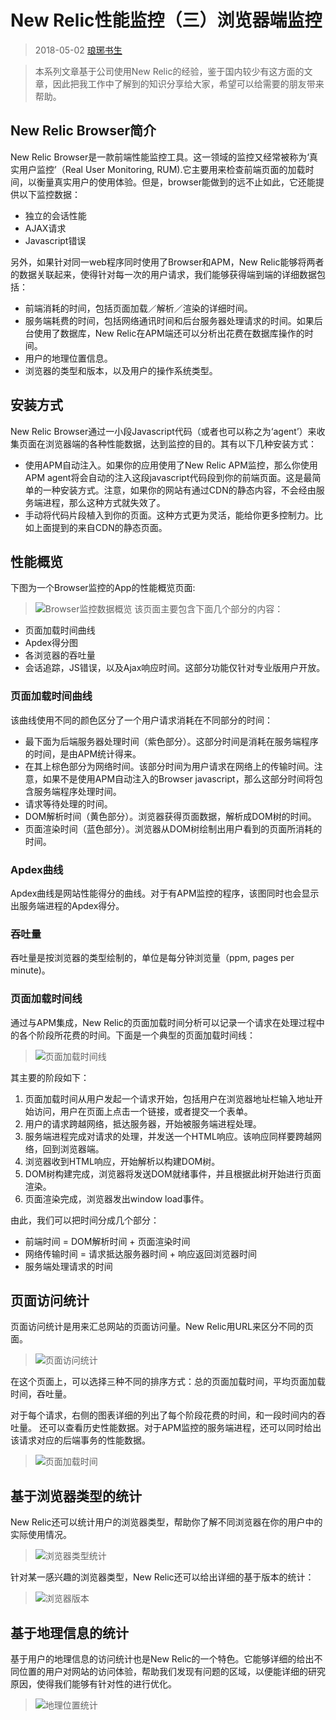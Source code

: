 # New Relic性能监控（三）浏览器端监控

>2018-05-02 [琅琊书生](mailto:daviejiang@qq.com)

>本系列文章基于公司使用New Relic的经验，鉴于国内较少有这方面的文章，因此把我工作中了解到的知识分享给大家，希望可以给需要的朋友带来帮助。

## New Relic Browser简介

New Relic Browser是一款前端性能监控工具。这一领域的监控又经常被称为‘真实用户监控’（Real User Monitoring, RUM).它主要用来检查前端页面的加载时间，以衡量真实用户的使用体验。但是，browser能做到的远不止如此，它还能提供以下监控数据：
- 独立的会话性能
- AJAX请求
-  Javascript错误

另外，如果针对同一web程序同时使用了Browser和APM，New Relic能够将两者的数据关联起来，使得针对每一次的用户请求，我们能够获得端到端的详细数据包括：
- 前端消耗的时间，包括页面加载／解析／渲染的详细时间。
- 服务端耗费的时间，包括网络通讯时间和后台服务器处理请求的时间。如果后台使用了数据库，New Relic在APM端还可以分析出花费在数据库操作的时间。
- 用户的地理位置信息。
- 浏览器的类型和版本，以及用户的操作系统类型。

## 安装方式
New Relic Browser通过一小段Javascript代码（或者也可以称之为‘agent’）来收集页面在浏览器端的各种性能数据，达到监控的目的。其有以下几种安装方式：
- 使用APM自动注入。如果你的应用使用了New Relic APM监控，那么你使用APM agent将会自动的注入这段javascript代码段到你的前端页面。这是最简单的一种安装方式。注意，如果你的网站有通过CDN的静态内容，不会经由服务端进程，那么这种方式就失效了。
- 手动将代码片段植入到你的页面。这种方式更为灵活，能给你更多控制力。比如上面提到的来自CDN的静态页面。


## 性能概览
下图为一个Browser监控的App的性能概览页面:
>![Browser监控数据概览][1]
该页面主要包含下面几个部分的内容：
- 页面加载时间曲线
- Apdex得分图
- 各浏览器的吞吐量
- 会话追踪，JS错误，以及Ajax响应时间。这部分功能仅针对专业版用户开放。

### 页面加载时间曲线
该曲线使用不同的颜色区分了一个用户请求消耗在不同部分的时间：
- 最下面为后端服务器处理时间（紫色部分）。这部分时间是消耗在服务端程序的时间，是由APM统计得来。
- 在其上棕色部分为网络时间。该部分时间为用户请求在网络上的传输时间。注意，如果不是使用APM自动注入的Browser javascript，那么这部分时间将包含服务端程序处理时间。
- 请求等待处理的时间。
- DOM解析时间（黄色部分）。浏览器获得页面数据，解析成DOM树的时间。
- 页面渲染时间（蓝色部分）。浏览器从DOM树绘制出用户看到的页面所消耗的时间。

### Apdex曲线
Apdex曲线是网站性能得分的曲线。对于有APM监控的程序，该图同时也会显示出服务端进程的Apdex得分。

### 吞吐量
吞吐量是按浏览器的类型绘制的，单位是每分钟浏览量（ppm, pages per minute)。

### 页面加载时间线
通过与APM集成，New Relic的页面加载时间分析可以记录一个请求在处理过程中的各个阶段所花费的时间。下面是一个典型的页面加载时间线：
>![页面加载时间线][2]

其主要的阶段如下：
1. 页面加载时间从用户发起一个请求开始，包括用户在浏览器地址栏输入地址开始访问，用户在页面上点击一个链接，或者提交一个表单。
2. 用户的请求跨越网络，抵达服务器，开始被服务端进程处理。
3. 服务端进程完成对请求的处理，并发送一个HTML响应。该响应同样要跨越网络，回到浏览器端。
4. 浏览器收到HTML响应，开始解析以构建DOM树。
5. DOM树构建完成，浏览器将发送DOM就绪事件，并且根据此树开始进行页面渲染。
6. 页面渲染完成，浏览器发出window load事件。

由此，我们可以把时间分成几个部分：
- 前端时间 = DOM解析时间 + 页面渲染时间
- 网络传输时间 = 请求抵达服务器时间 + 响应返回浏览器时间
- 服务端处理请求的时间

## 页面访问统计
页面访问统计是用来汇总网站的页面访问量。New Relic用URL来区分不同的页面。
>![页面访问统计][3]

在这个页面上，可以选择三种不同的排序方式：总的页面加载时间，平均页面加载时间，吞吐量。

对于每个请求，右侧的图表详细的列出了每个阶段花费的时间，和一段时间内的吞吐量。
还可以查看历史性能数据。对于APM监控的服务端进程，还可以同时给出该请求对应的后端事务的性能数据。
>![页面加载时间][4]

## 基于浏览器类型的统计
New Relic还可以统计用户的浏览器类型，帮助你了解不同浏览器在你的用户中的实际使用情况。
>![浏览器类型统计][5]

针对某一感兴趣的浏览器类型，New Relic还可以给出详细的基于版本的统计：
>![浏览器版本][6]

## 基于地理信息的统计
基于用户的地理信息的访问统计也是New Relic的一个特色。它能够详细的给出不同位置的用户对网站的访问体验，帮助我们发现有问题的区域，以便能详细的研究原因，使得我们能够有针对性的进行优化。
>![地理位置统计][7]


[1]: ./02-nr-browser-overview.png
[2]: ./02-nr-browser-page-load-timeline.png
[3]: ./02-nr-browser-pageviews-list-point.png
[4]: ./02-nr-pageviews-page-load_0.png
[5]: ./02-nr-browser-browsers.png
[6]: ./02-nr-browser-browsers-example.png
[7]: ./02-nr-browser-geo.png
